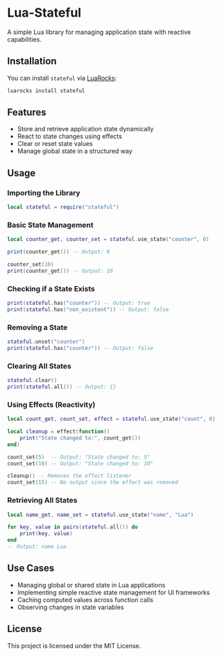 # Lua-Stateful

A simple Lua library for managing application state with reactive capabilities.

## Installation

You can install `stateful` via [LuaRocks](https://luarocks.org/):

```sh
luarocks install stateful
```

## Features

- Store and retrieve application state dynamically
- React to state changes using effects
- Clear or reset state values
- Manage global state in a structured way

## Usage

### Importing the Library

```lua
local stateful = require("stateful")
```

### Basic State Management

```lua
local counter_get, counter_set = stateful.use_state("counter", 0)

print(counter_get()) -- Output: 0

counter_set(10)
print(counter_get()) -- Output: 10
```

### Checking if a State Exists

```lua
print(stateful.has("counter")) -- Output: true
print(stateful.has("non_existent")) -- Output: false
```

### Removing a State

```lua
stateful.unset("counter")
print(stateful.has("counter")) -- Output: false
```

### Clearing All States

```lua
stateful.clear()
print(stateful.all()) -- Output: {}
```

### Using Effects (Reactivity)

```lua
local count_get, count_set, effect = stateful.use_state("count", 0)

local cleanup = effect(function()
    print("State changed to:", count_get())
end)

count_set(5)  -- Output: "State changed to: 5"
count_set(10) -- Output: "State changed to: 10"

cleanup() -- Removes the effect listener
count_set(15) -- No output since the effect was removed
```

### Retrieving All States

```lua
local name_get, name_set = stateful.use_state("name", "Lua")

for key, value in pairs(stateful.all()) do
    print(key, value)
end
-- Output: name Lua
```

## Use Cases

- Managing global or shared state in Lua applications
- Implementing simple reactive state management for UI frameworks
- Caching computed values across function calls
- Observing changes in state variables

## License

This project is licensed under the MIT License.

